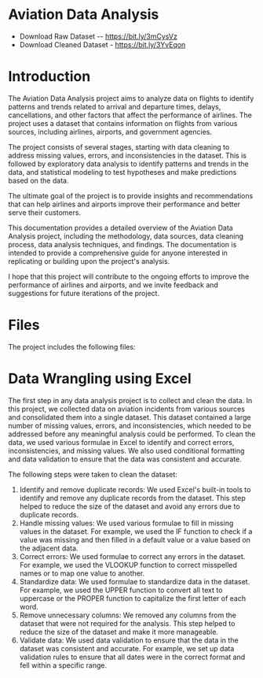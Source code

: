 # Aviation Data Analysis

- Download Raw Dataset -- https://bit.ly/3mCysVz
- Download Cleaned Dataset - https://bit.ly/3YvEqon

# Introduction

The Aviation Data Analysis project aims to analyze data on flights to identify patterns and trends related to arrival and departure times, delays, cancellations, and other factors that affect the performance of airlines. The project uses a dataset that contains information on flights from various sources, including airlines, airports, and government agencies. 

The project consists of several stages, starting with data cleaning to address missing values, errors, and inconsistencies in the dataset. This is followed by exploratory data analysis to identify patterns and trends in the data, and statistical modeling to test hypotheses and make predictions based on the data.

The ultimate goal of the project is to provide insights and recommendations that can help airlines and airports improve their performance and better serve their customers. 

This documentation provides a detailed overview of the Aviation Data Analysis project, including the methodology, data sources, data cleaning process, data analysis techniques, and findings. The documentation is intended to provide a comprehensive guide for anyone interested in replicating or building upon the project's analysis.

I hope that this project will contribute to the ongoing efforts to improve the performance of airlines and airports, and we invite feedback and suggestions for future iterations of the project.

# Files 
The project includes the following files:


# Data Wrangling using Excel

The first step in any data analysis project is to collect and clean the data. In this project, we collected data on aviation incidents from various sources and consolidated them into a single dataset. This dataset contained a large number of missing values, errors, and inconsistencies, which needed to be addressed before any meaningful analysis could be performed.
To clean the data, we used various formulae in Excel to identify and correct errors, inconsistencies, and missing values. We also used conditional formatting and data validation to ensure that the data was consistent and accurate.

The following steps were taken to clean the dataset:
1.	Identify and remove duplicate records: We used Excel's built-in tools to identify and remove any duplicate records from the dataset. This step helped to reduce the size of the dataset and avoid any errors due to duplicate records.
2.	Handle missing values: We used various formulae to fill in missing values in the dataset. For example, we used the IF function to check if a value was missing and then filled in a default value or a value based on the adjacent data.
3.	Correct errors: We used formulae to correct any errors in the dataset. For example, we used the VLOOKUP function to correct misspelled names or to map one value to another.
4.	Standardize data: We used formulae to standardize data in the dataset. For example, we used the UPPER function to convert all text to uppercase or the PROPER function to capitalize the first letter of each word.
5.	Remove unnecessary columns: We removed any columns from the dataset that were not required for the analysis. This step helped to reduce the size of the dataset and make it more manageable.
6.	Validate data: We used data validation to ensure that the data in the dataset was consistent and accurate. For example, we set up data validation rules to ensure that all dates were in the correct format and fell within a specific range.

